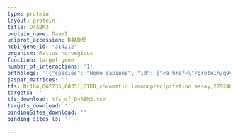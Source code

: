 ```yaml
---
type: protein
layout: protein
title: D4ABM3
protein_name: Daam1
uniprot_accession: D4ABM3
ncbi_gene_id: '314212'
organism: Rattus norvegicus
function: target gene
number_of_interactions: '1'
orthologs: '[{"species": "Homo sapiens", "id": ["<a href=\"/protein/q9y4d1\">Q9Y4D1</a>"]}, {"species": "Danio rerio", "id": ["Q5RHJ3"]}, {"species": "Mus musculus", "id": ["<a href=\"/protein/q8bpm0\">Q8BPM0</a>"]}, {"species": "Caenorhabditis elegans", "id": ["<a href=\"/protein/d6vpa1\">D6VPA1</a>"]}]'
jaspar_matrices: ''
tfs: Nr1h4,Q62735,60351,GTRD,chromatin immunoprecipitation assay,27924024%5Buid%5D,No
targets: ''
tfs_download: tfs_of_D4ABM3.tsv
targets_download: ''
bindingSites_download: ''
binding_sites_ls: ''

---
```

